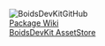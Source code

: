![BoidsDevKitGitHub](https://github.com/HuaMuLanChina/BoidsDevKit/wiki/Images/BoidsDevKitGitHub.png)  
[Package Wiki](https://github.com/HuaMuLanChina/BoidsDevKit/wiki)  
[BoidsDevKit AssetStore](https://www.assetstore.unity3d.com/#!/content/137916#)  